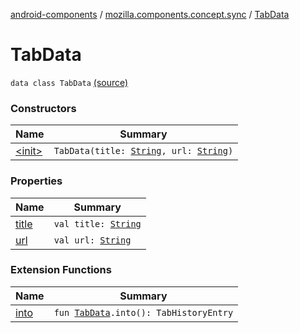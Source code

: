 [android-components](../../index.md) / [mozilla.components.concept.sync](../index.md) / [TabData](./index.md)

# TabData

`data class TabData` [(source)](https://github.com/mozilla-mobile/android-components/blob/master/components/concept/sync/src/main/java/mozilla/components/concept/sync/DeviceEvents.kt#L28)

### Constructors

| Name | Summary |
|---|---|
| [&lt;init&gt;](-init-.md) | `TabData(title: `[`String`](https://kotlinlang.org/api/latest/jvm/stdlib/kotlin/-string/index.html)`, url: `[`String`](https://kotlinlang.org/api/latest/jvm/stdlib/kotlin/-string/index.html)`)` |

### Properties

| Name | Summary |
|---|---|
| [title](title.md) | `val title: `[`String`](https://kotlinlang.org/api/latest/jvm/stdlib/kotlin/-string/index.html) |
| [url](url.md) | `val url: `[`String`](https://kotlinlang.org/api/latest/jvm/stdlib/kotlin/-string/index.html) |

### Extension Functions

| Name | Summary |
|---|---|
| [into](../../mozilla.components.service.fxa/into.md) | `fun `[`TabData`](./index.md)`.into(): TabHistoryEntry` |
